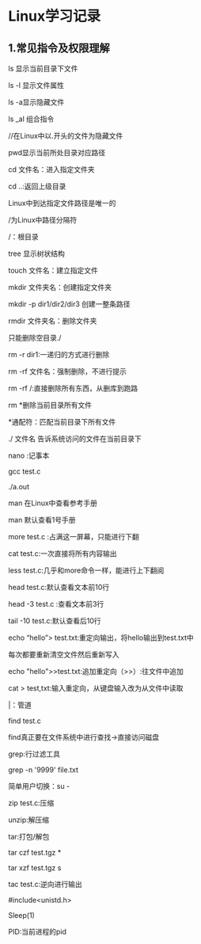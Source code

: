 # Linux学习记录

## 1.常见指令及权限理解

ls 显示当前目录下文件

 ls -l 显示文件属性

ls -a显示隐藏文件

ls _al 组合指令

//在Linux中以.开头的文件为隐藏文件

pwd显示当前所处目录对应路径

cd 文件名：进入指定文件夹

cd ..:返回上级目录

Linux中到达指定文件路径是唯一的

/为Linux中路径分隔符

/：根目录

tree 显示树状结构

touch  文件名：建立指定文件

mkdir 文件夹名：创建指定文件夹

mkdir -p dir1/dir2/dir3 创建一整条路径

rmdir 文件夹名：删除文件夹

只能删除空目录./

rm -r dir1:一递归的方式进行删除

rm -rf  文件名：强制删除，不进行提示

rm -rf /:直接删除所有东西，从删库到跑路

rm *删除当前目录所有文件

*通配符：匹配当前目录下所有文件

./ 文件名 告诉系统访问的文件在当前目录下

nano :记事本

gcc test.c

./a.out

man 在Linux中查看参考手册

man 默认查看1号手册

more test.c :占满这一屏幕，只能进行下翻

cat  test.c:一次直接将所有内容输出

less  test.c:几乎和more命令一样，能进行上下翻阅

head test.c:默认查看文本前10行

head -3 test.c :查看文本前3行

tail  -10 test.c:默认查看后10行

echo “hello”> test.txt:重定向输出，将hello输出到test.txt中

每次都要重新清空文件然后重新写入

echo "hello">>test.txt:追加重定向（>>）:往文件中追加

cat > test,txt:输入重定向，从键盘输入改为从文件中读取

|：管道

find test.c

find真正要在文件系统中进行查找->直接访问磁盘

grep:行过滤工具

grep -n '9999' file.txt

简单用户切换：su -

zip test.c:压缩

unzip:解压缩

tar:打包/解包

tar czf test.tgz *

tar xzf test.tgz s

tac test.c:逆向进行输出

#include<unistd.h>

Sleep(1)

PID:当前进程的pid

  

